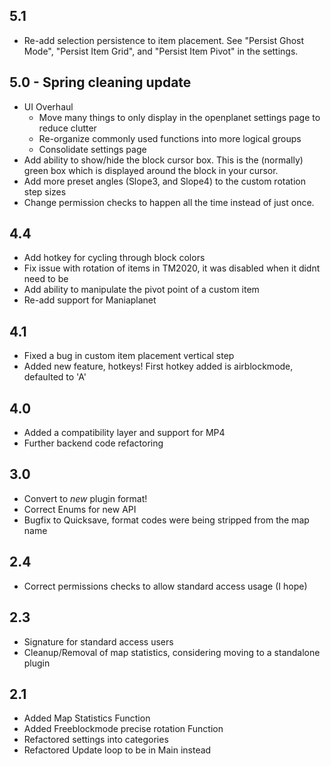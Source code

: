 ## 5.1
* Re-add selection persistence to item placement. See "Persist Ghost Mode", "Persist Item Grid", and "Persist Item Pivot" in the settings.


## 5.0 - Spring cleaning update
* UI Overhaul
  * Move many things to only display in the openplanet settings page to reduce clutter
  * Re-organize commonly used functions into more logical groups
  * Consolidate settings page
* Add ability to show/hide the block cursor box. This is the (normally) green box which is displayed around the block in your cursor.
* Add more preset angles (Slope3, and Slope4) to the custom rotation step sizes
* Change permission checks to happen all the time instead of just once.

## 4.4
* Add hotkey for cycling through block colors
* Fix issue with rotation of items in TM2020, it was disabled when it didnt need to be
* Add ability to manipulate the pivot point of a custom item
* Re-add support for Maniaplanet

## 4.1
* Fixed a bug in custom item placement vertical step
* Added new feature, hotkeys! First hotkey added is airblockmode, defaulted to 'A'

## 4.0
* Added a compatibility layer and support for MP4
* Further backend code refactoring

## 3.0
* Convert to *new* plugin format!
* Correct Enums for new API
* Bugfix to Quicksave, format codes were being stripped from the map name

## 2.4
* Correct permissions checks to allow standard access usage (I hope)

## 2.3
* Signature for standard access users
* Cleanup/Removal of map statistics, considering moving to a standalone plugin

## 2.1
* Added Map Statistics Function
* Added Freeblockmode precise rotation Function
* Refactored settings into categories
* Refactored Update loop to be in Main instead